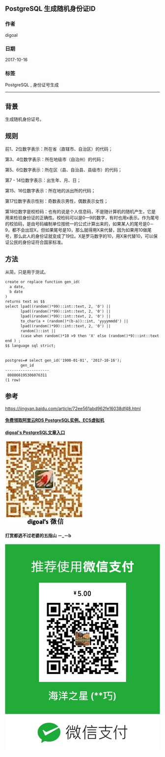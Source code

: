 ## PostgreSQL 生成随机身份证ID  
                         
### 作者        
digoal        
        
### 日期         
2017-10-16        
          
### 标签        
PostgreSQL , 身份证号生成    
                    
----                    
                     
## 背景    
生成随机身份证号。  
  
## 规则  
前1、2位数字表示：所在省（直辖市、自治区）的代码；  
  
第3、4位数字表示：所在地级市（自治州）的代码；  
  
第5、6位数字表示：所在区（县、自治县、县级市）的代码；  
  
第7 - 14位数字表示：出生年、月、日；  
  
第15、16位数字表示：所在地的派出所的代码；  
  
第17位数字表示性别：奇数表示男性，偶数表示女性；  
  
第18位数字是校检码：也有的说是个人信息码，不是随计算机的随机产生，它是用来检验身份证的正确性。校检码可以是0—9的数字，有时也用x表示。作为尾号的校验码，是由号码编制单位按统一的公式计算出来的，如果某人的尾号是0－9，都不会出现X，但如果尾号是10，那么就得用X来代替，因为如果用10做尾号，那么此人的身份证就变成了19位。X是罗马数字的10，用X来代替10，可以保证公民的身份证符合国家标准。  
  
## 方法  
从简，只是用于测试。  
  
```  
create or replace function gen_id(  
  a date,  
  b date  
)   
returns text as $$  
select lpad((random()*99)::int::text, 2, '0') ||   
       lpad((random()*99)::int::text, 2, '0') ||   
       lpad((random()*99)::int::text, 2, '0') ||   
       to_char(a + (random()*(b-a))::int, 'yyyymmdd') ||   
       lpad((random()*99)::int::text, 2, '0') ||   
       random()::int ||   
       (case when random()*10 >9 then 'X' else (random()*9)::int::text end ) ;  
$$ language sql strict;  
  
  
postgres=# select gen_id('1900-01-01', '2017-10-16');  
       gen_id         
--------------------  
 808866195306076311  
(1 row)  
```  
  
## 参考  
https://jingyan.baidu.com/article/72ee561abd962fe16038df48.html  
  
  
  
  
  
  
  
  
  
  
  
  
  
#### [免费领取阿里云RDS PostgreSQL实例、ECS虚拟机](https://free.aliyun.com/ "57258f76c37864c6e6d23383d05714ea")
  
  
#### [digoal's PostgreSQL文章入口](https://github.com/digoal/blog/blob/master/README.md "22709685feb7cab07d30f30387f0a9ae")
  
  
![digoal's weixin](../pic/digoal_weixin.jpg "f7ad92eeba24523fd47a6e1a0e691b59")
  
  
  
  
  
  
#### 打赏都逃不过老婆的五指山 －_－b  
![wife's weixin ds](../pic/wife_weixin_ds.jpg "acd5cce1a143ef1d6931b1956457bc9f")
  
